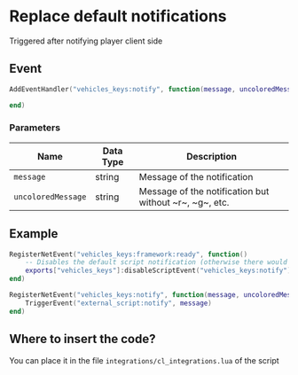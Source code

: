 # Replace default notifications

Triggered after notifying player client side

## Event
``` lua
AddEventHandler("vehicles_keys:notify", function(message, uncoloredMessage)

end)
```

### Parameters

| Name              | Data Type | Description                 |
| -                 | -         | -                             |
| `message`         | string    | Message of the notification  |
| `uncoloredMessage`         | string    | Message of the notification but without ~r~, ~g~, etc.  |

## Example 
``` lua
RegisterNetEvent("vehicles_keys:framework:ready", function() 
    -- Disables the default script notification (otherwise there would be 2 notifications)
    exports["vehicles_keys"]:disableScriptEvent("vehicles_keys:notify")
end)

RegisterNetEvent("vehicles_keys:notify", function(message, uncoloredMessage)
    TriggerEvent("external_script:notify", message)
end)
```

## Where to insert the code?
You can place it in the file `integrations/cl_integrations.lua` of the script